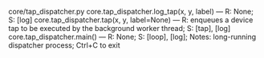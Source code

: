 core/tap_dispatcher.py
core.tap_dispatcher.log_tap(x, y, label) — R: None; S: [log]
core.tap_dispatcher.tap(x, y, label=None) — R: enqueues a device tap to be executed by the background worker thread; S: [tap], [log]
core.tap_dispatcher.main() — R: None; S: [loop], [log]; Notes: long-running dispatcher process; Ctrl+C to exit
